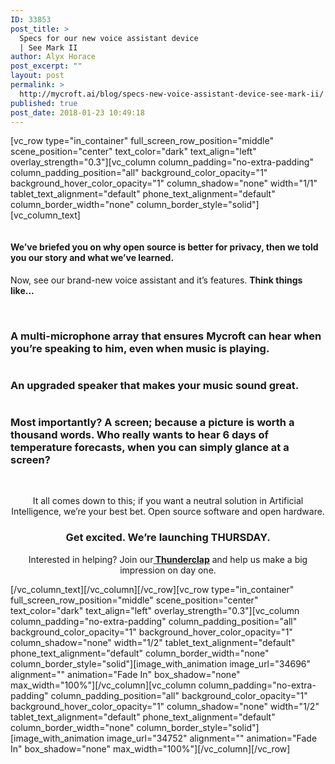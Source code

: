 ```yaml
---
ID: 33853
post_title: >
  Specs for our new voice assistant device
  | See Mark II
author: Alyx Horace
post_excerpt: ""
layout: post
permalink: >
  http://mycroft.ai/blog/specs-new-voice-assistant-device-see-mark-ii/
published: true
post_date: 2018-01-23 10:49:18
---
```

[vc_row type="in_container" full_screen_row_position="middle" scene_position="center" text_color="dark" text_align="left" overlay_strength="0.3"][vc_column column_padding="no-extra-padding" column_padding_position="all" background_color_opacity="1" background_hover_color_opacity="1" column_shadow="none" width="1/1" tablet_text_alignment="default" phone_text_alignment="default" column_border_width="none" column_border_style="solid"][vc_column_text]
<div class="page" title="Page 1">
<div class="section">
<div class="layoutArea">
<div class="column">
<h4>We’ve briefed you on why open source is better for privacy, then we told you our story and what we’ve learned.</h4>
Now, see our brand-new voice assistant and it’s features. <strong>Think things like...</strong>

&nbsp;
<h3><strong>A multi-microphone array</strong> that ensures Mycroft can hear when you’re speaking to him, even when music is playing.</h3>
</div>
</div>
</div>
</div>
<div class="page" title="Page 2">
<div class="section">
<div class="column">
<h3></h3>
<h3><strong>An upgraded speaker</strong> that makes your music sound great.</h3>
</div>
<div class="layoutArea">
<div class="column">
<h3></h3>
<h3><strong>Most importantly?</strong> A screen; because a picture is worth a thousand words. Who really wants to hear 6 days of temperature forecasts, when you can simply glance at a screen?</h3>
&nbsp;
<p style="text-align: center;">It all comes down to this; if you want a neutral solution in Artificial Intelligence, we’re your best bet. Open source software and open hardware.</p>

<h3 style="text-align: center;">Get excited. We’re launching THURSDAY.</h3>
<p style="text-align: center;">Interested in helping? Join our<a href="https://www.thunderclap.it/projects/66480-new-mycroft-mark-ii-device"><strong> Thunderclap</strong></a> and help us make a big impression on day one.</p>

</div>
</div>
</div>
</div>
[/vc_column_text][/vc_column][/vc_row][vc_row type="in_container" full_screen_row_position="middle" scene_position="center" text_color="dark" text_align="left" overlay_strength="0.3"][vc_column column_padding="no-extra-padding" column_padding_position="all" background_color_opacity="1" background_hover_color_opacity="1" column_shadow="none" width="1/2" tablet_text_alignment="default" phone_text_alignment="default" column_border_width="none" column_border_style="solid"][image_with_animation image_url="34696" alignment="" animation="Fade In" box_shadow="none" max_width="100%"][/vc_column][vc_column column_padding="no-extra-padding" column_padding_position="all" background_color_opacity="1" background_hover_color_opacity="1" column_shadow="none" width="1/2" tablet_text_alignment="default" phone_text_alignment="default" column_border_width="none" column_border_style="solid"][image_with_animation image_url="34752" alignment="" animation="Fade In" box_shadow="none" max_width="100%"][/vc_column][/vc_row]